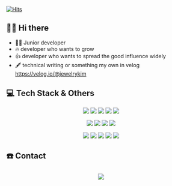 [![Hits](https://hits.seeyoufarm.com/api/count/incr/badge.svg?url=https%3A%2F%2Fgithub.com%2Fjewerlykim&count_bg=%2379C83D&title_bg=%23555555&icon=&icon_color=%23E7E7E7&title=hits&edge_flat=false)](https://hits.seeyoufarm.com)

## 👋🏻 Hi there  
- 🙋‍♂️ Junior developer
- 🔥 developer who wants to grow
- 👍 developer who wants to spread the good influence widely
- 🖋 technical writing or something my own in velog https://velog.io/@jewelrykim

<!-- [![Anurag's GitHub stats](https://github-readme-stats.vercel.app/api?username=jewerlykim)](https://github.com/anuraghazra/github-readme-stats) -->


## 💻 Tech Stack & Others

<p align="center">
    <img src="https://img.shields.io/badge/Python-3766AB?style=flat-square&logo=Python&logoColor=white"/>
    <img src="https://img.shields.io/badge/Kotlin-0095D5?style=flat-square&logo=kotlin&logoColor=white"/>    
    <img src="https://img.shields.io/badge/C-A8B9CC?style=flat-square&logo=C&logoColor=white"/>
    <img src="https://img.shields.io/badge/AmazonAWS-232F3E?style=flat-square&logo=AmazonAWS&logoColor=white"/>
    <img src="https://img.shields.io/badge/Android-3DDC84?style=flat-square&logo=android&logoColor=white"/>
</p>

<p align="center">
    <img src="https://img.shields.io/badge/Firebase-FFCA28?style=flat-square&logo=Firebase&logoColor=white"/>
    <img src="https://img.shields.io/badge/Git-F05032?style=flat-square&logo=git&logoColor=white"/>
    <img src="https://img.shields.io/badge/Slack-4A154B?style=flat-square&logo=slack&logoColor=white"/>
    <img src="https://img.shields.io/badge/MongoDB-47A248?style=flat-square&logo=mongoDB&logoColor=white"/>
</p>

<p align="center">
    <img src="https://img.shields.io/badge/Dart-008DE4?style=flat-square&logo=Dart&logoColor=white"/>
    <img src="https://img.shields.io/badge/VisualStrudioCode-007ACC?style=flat-square&logo=VisualStrudioCode&logoColor=white"/>
    <img src="https://img.shields.io/badge/C++-00599C?style=flat-square&logo=C++&logoColor=white"/>
    <img src="https://img.shields.io/badge/Flutter-02569B?style=flat-square&logo=Flutter&logoColor=white"/>
    <img src="https://img.shields.io/badge/Swift-FA7343?style=flat-square&logo=Swift&logoColor=white"/>
</p>

## ☎️ Contact
<div align="center">
    <a href="mailto:jsjs21good@gmail.com">
        <img 
            src="https://img.shields.io/badge/Gmail-D14836?style=for-the-badge&logo=gmail&logoColor=white&link=https://instagram.com/leejieuns2/"
            style="height: auto; margin-left: 20px; margin-right: 20px; padding: 10px;"/>
    </a>
</div>
